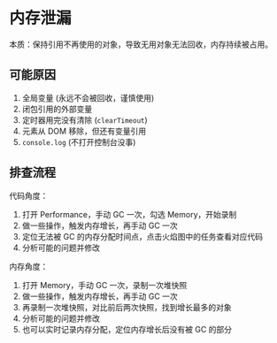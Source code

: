 # 内存泄漏

本质：保持引用不再使用的对象，导致无用对象无法回收，内存持续被占用。

## 可能原因

1. 全局变量 (永远不会被回收，谨慎使用)
2. 闭包引用的外部变量
3. 定时器用完没有清除 (`clearTimeout`)
4. 元素从 DOM 移除，但还有变量引用
5. `console.log` (不打开控制台没事)

## 排查流程

代码角度：

1. 打开 Performance，手动 GC 一次，勾选 Memory，开始录制
2. 做一些操作，触发内存增长，再手动 GC 一次
3. 定位无法被 GC 的内存分配时间点，点击火焰图中的任务查看对应代码
4. 分析可能的问题并修改

内存角度：

1. 打开 Memory，手动 GC 一次，录制一次堆快照
2. 做一些操作，触发内存增长，再手动 GC 一次
3. 再录制一次堆快照，对比前后两次快照，找到增长最多的对象
4. 分析可能的问题并修改
5. 也可以实时记录内存分配，定位内存增长后没有被 GC 的部分
